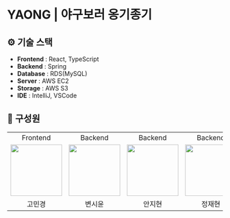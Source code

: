 # YAONG | 야구보러 옹기종기

## ⚙️ 기술 스택
- **Frontend** : React, TypeScript
- **Backend** : Spring
- **Database** : RDS(MySQL)
- **Server** : AWS EC2
- **Storage** : AWS S3
- **IDE** : IntelliJ, VSCode

## :speech_balloon: 구성원

<table>
  <tbody align="center">
    <tr>
      <td>Frontend</td>
      <td>Backend</td>
      <td>Backend</td>
      <td>Backend</td>
    </tr>
    <tr>
      <td><a href="https://github.com/komg00"><img src="https://avatars.githubusercontent.com/u/103225693?s=96&v=4" width="120" height="120" /><br /></a></td>
      <td><a href="https://github.com/dvlp-sy"><img src="https://avatars.githubusercontent.com/u/109126036?v=4" width="120" height="120" /><br /></a></td>
      <td><a href="https://github.com/jihyeonAnAn"><img src="https://avatars.githubusercontent.com/u/84323575?v=4" width="120" height="120" /><br /></a></td>
      <td><a href="https://github.com/jaehyyuun"><img src="https://avatars.githubusercontent.com/u/146045963?v=4" width="120" height="120" /><br /></a></td> 
    </tr>
    <tr>
      <td>고민경</td>
      <td>변시윤</td>
      <td>안지현</td>
      <td>정재현</td>
    </tr>
  </tobdy>
</table>
